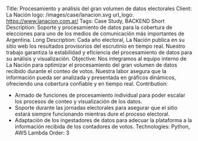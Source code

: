 Title: Procesamiento y análisis del gran volumen de datos electorales
Client: La Nación
logo: /images/case/lanacion.svg
url_logo: https://www.lanacion.com.ar/
Tags: Case Study, BACKEND
Short Description: Soporte y procesamiento de datos para la cobertura de elecciones para uno de los medios de comunicación más importantes de Argentina.
Long Description: Cada año electoral, La Nación publica en su sitio web los resultados provisorios del escrutinio en tiempo real. Nuestro trabajo garantiza la estabilidad y eficiencia del procesamiento de datos para su análisis y visualización.
Objective: Nos integramos al equipo interno de La Nación para optimizar el procesamiento del gran volumen de datos recibido durante el conteo de votos. Nuestra labor asegura que la información pueda ser analizada y presentada en gráficos dinámicos, ofreciendo una cobertura confiable y en tiempo real.
Contribution:
- Armado de funciones de procesamiento individual para poder escalar los procesos de conteo y visualización de los datos.
- Soporte durante las jornadas electorales para asegurar que el sitio estará siempre funcionando mientras dure el proceso electoral.
- Adaptación de los ingestadores de datos para adecuar la plataforma a la información recibida de los contadores de votos.
Technologies: Python, AWS Lambda
Order: 3
